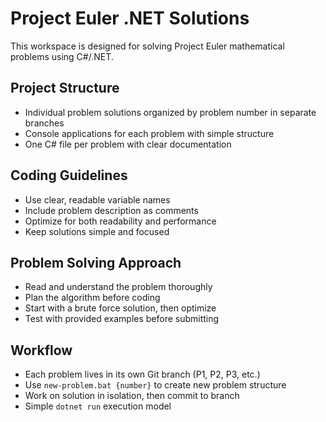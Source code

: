 # Project Euler .NET Solutions

This workspace is designed for solving Project Euler mathematical problems using C#/.NET.

## Project Structure
- Individual problem solutions organized by problem number in separate branches
- Console applications for each problem with simple structure
- One C# file per problem with clear documentation

## Coding Guidelines
- Use clear, readable variable names
- Include problem description as comments
- Optimize for both readability and performance
- Keep solutions simple and focused

## Problem Solving Approach
- Read and understand the problem thoroughly
- Plan the algorithm before coding
- Start with a brute force solution, then optimize
- Test with provided examples before submitting

## Workflow
- Each problem lives in its own Git branch (P1, P2, P3, etc.)
- Use `new-problem.bat {number}` to create new problem structure
- Work on solution in isolation, then commit to branch
- Simple `dotnet run` execution model